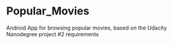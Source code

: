 # Popular_Movies
Android App for browsing popular movies, based on the Udacity Nanodegree project #2 requirements
